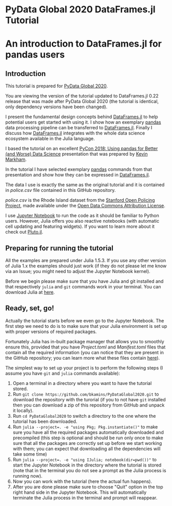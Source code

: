 # PyData Global 2020 DataFrames.jl Tutorial

# An introduction to DataFrames.jl for pandas users

## Introduction

This tutorial is prepared for
[PyData Global 2020](https://global.pydata.org/talks/an-introduction-to-dataframesjl-for-pandas-users).

You are viewing the version of the tutorial updated to DataFrames.jl 0.22
release that was made after PyData Global 2020 (the tutorial is identical, only
dependency versions have been changed).

I present the fundamental design concepts behind
[DataFrames.jl](https://github.com/JuliaData/DataFrames.jl) to help potential
users get started with using it. I show how an exemplary
[pandas](https://pandas.pydata.org/) data processing pipeline can be transferred
to [DataFrames.jl](https://github.com/JuliaData/DataFrames.jl). Finally I
discuss how [DataFrames.jl](https://github.com/JuliaData/DataFrames.jl)
integrates with the whole data science ecosystem available in the Julia
language.

I based the tutorial on an excellent
[PyCon 2018: Using pandas for Better (and Worse) Data Science](https://nbviewer.jupyter.org/github/justmarkham/pycon-2018-tutorial/blob/master/tutorial.ipynb)
presentation that was prepared by [Kevin Markham](https://github.com/justmarkham).

In the tutorial I have selected exemplary [pandas](https://pandas.pydata.org/)
commands from that presentation and show how they can be expressed in
[DataFrames.jl](https://github.com/JuliaData/DataFrames.jl).

The data I use is exactly the same as the original tutorial and it is contained
in *police.csv* file contained in this GitHub repository.

*police.csv* is the Rhode Island dataset from the
[Stanford Open Policing Project](https://openpolicing.stanford.edu/),
made available under the
[Open Data Commons Attribution License](https://opendatacommons.org/licenses/by/summary/).

I use [Jupyter Notebook](https://jupyter.org/) to run the code as it should be
familiar to Python users. However, Julia offers you also reactive notebooks
(with automatic cell updating and featuring widgets). If you want to learn more
about it check out [Pluto.jl](https://github.com/fonsp/Pluto.jl).

## Preparing for running the tutorial

All the examples are prepared under Julia 1.5.3. If you use any other version of
Julia 1.x the examples should just work (if they do not please let me know via
an Issue; you might need to adjust the Jupyter Notebook kernel).

Before we begin please make sure that you have Julia and git installed and that
respectively `julia` and `git` commands work in your terminal. You can download
Julia at [here](https://julialang.org/downloads/).

## Ready, set, go!

Actually the tutorial starts before we even go to the Jupyter Notebook.
The first step we need to do is to make sure that your Julia environment is
set up with proper versions of required packages.

Fortunately Julia has in-built package manager that allows you to smoothly
ensure this, provided that you have *Project.toml* and *Manifest.toml* files
that contain all the required information (you can notice that they are
present in the GitHub repository; you can learn more what these files contain
[here](https://docs.julialang.org/en/v1/stdlib/Pkg/)).

The simplest way to set up your project is to perform the following steps
(I assume you have `git` and `julia` commands available):

1. Open a terminal in a directory where you want to have the tutorial stored.
2. Run `git clone https://github.com/bkamins/PyDataGlobal2020.git`
   to download the repository with the turorial (if you to not have `git`
   installed then you can download a zip of this repository from GitHub and
   unpack it locally).
3. Run `cd PyDataGlobal2020` to switch a directory to the one where the tutorial
   has been downloaded.
4. Run `julia --project=. -e "using Pkg; Pkg.instantiate()"`
   to make sure you have all the required packages automatically downloaded and
   precompiled (this step is optional and should be run only once to make sure
   that all the packages are correctly set up before we start working with them;
   you can expect that downloading all the dependencies will take some time)
5. Run `julia --project=. -e "using IJulia; notebook(dir=pwd())"` to start the
   Jupyter Notebook in the directory where the tutorial is stored (note that
   in the terminal you do not see a prompt as the Julia process is running
   now).
6. Now you can work with the tutorial (here the actual fun happens).
7. After you are done please make sure to choose "Quit" option in the top right
   hand side in the Jupyter Notebook. This will automatically terminate the
   Julia process in the terminal and prompt will reappear.

